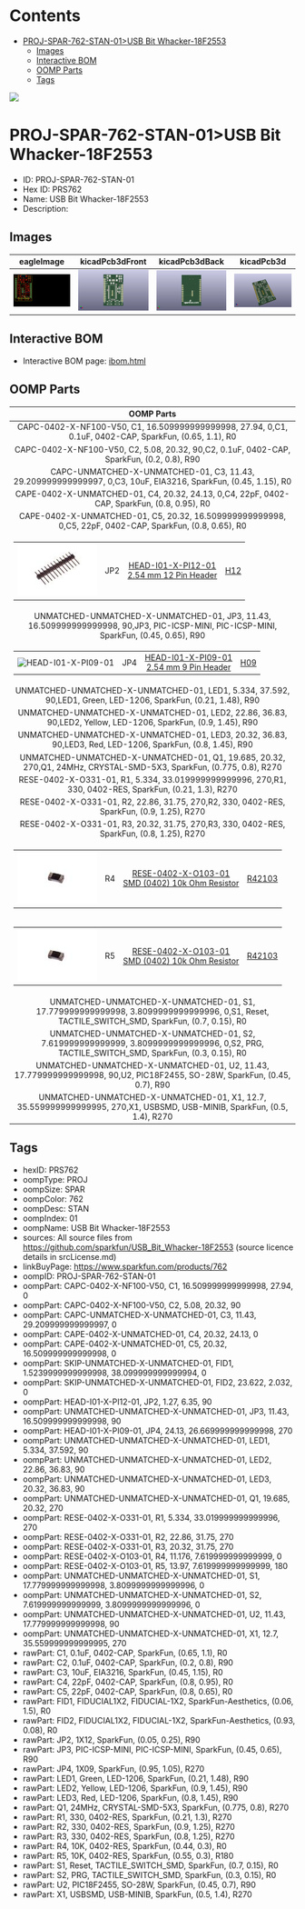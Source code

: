



Contents
========

* [PROJ-SPAR-762-STAN-01>USB Bit Whacker-18F2553](#proj-spar-762-stan-01usb-bit-whacker-18f2553)
	* [Images](#images)
	* [Interactive BOM](#interactive-bom)
	* [OOMP Parts](#oomp-parts)
	* [Tags](#tags)
  
![][im]
# PROJ-SPAR-762-STAN-01>USB Bit Whacker-18F2553

- ID: PROJ-SPAR-762-STAN-01
- Hex ID: PRS762
- Name: USB Bit Whacker-18F2553
- Description: 

## Images
  
  

|eagleImage|kicadPcb3dFront|kicadPcb3dBack|kicadPcb3d|
| :---: | :---: | :---: | :---: |
|[![eagleImage](eagleImage_140.png)](eagleImage_600.png)|[![kicadPcb3dFront](kicadPcb3dFront_140.png)](kicadPcb3dFront_600.png)|[![kicadPcb3dBack](kicadPcb3dBack_140.png)](kicadPcb3dBack_600.png)|[![kicadPcb3d](kicadPcb3d_140.png)](kicadPcb3d_600.png)|

## Interactive BOM

- Interactive BOM page: [ibom.html](kicad/bom/ibom.html)

## OOMP Parts
  

|OOMP Parts|
| :---: |
|CAPC-0402-X-NF100-V50, C1, 16.509999999999998, 27.94, 0,C1, 0.1uF, 0402-CAP, SparkFun, (0.65, 1.1), R0|
|CAPC-0402-X-NF100-V50, C2, 5.08, 20.32, 90,C2, 0.1uF, 0402-CAP, SparkFun, (0.2, 0.8), R90|
|CAPC-UNMATCHED-X-UNMATCHED-01, C3, 11.43, 29.209999999999997, 0,C3, 10uF, EIA3216, SparkFun, (0.45, 1.15), R0|
|CAPE-0402-X-UNMATCHED-01, C4, 20.32, 24.13, 0,C4, 22pF, 0402-CAP, SparkFun, (0.8, 0.95), R0|
|CAPE-0402-X-UNMATCHED-01, C5, 20.32, 16.509999999999998, 0,C5, 22pF, 0402-CAP, SparkFun, (0.8, 0.65), R0|
|<table><tr><td>![HEAD-I01-X-PI12-01](https://raw.githubusercontent.com/oomlout/oomlout_OOMP_parts/main/HEAD-I01-X-PI12-01/image_140.jpg)</td><td> JP2</td><td>[HEAD-I01-X-PI12-01<br>2.54 mm 12 Pin Header](https://github.com/oomlout/oomlout_OOMP_parts/tree/main/HEAD-I01-X-PI12-01/)</td><td>[H12](https://github.com/oomlout/oomlout_OOMP_parts/tree/main/HEAD-I01-X-PI12-01/)</td></tr></table>|
|UNMATCHED-UNMATCHED-X-UNMATCHED-01, JP3, 11.43, 16.509999999999998, 90,JP3, PIC-ICSP-MINI, PIC-ICSP-MINI, SparkFun, (0.45, 0.65), R90|
|<table><tr><td>![HEAD-I01-X-PI09-01](https://raw.githubusercontent.com/oomlout/oomlout_OOMP_parts/main/HEAD-I01-X-PI09-01/image_140.jpg)</td><td> JP4</td><td>[HEAD-I01-X-PI09-01<br>2.54 mm 9 Pin Header](https://github.com/oomlout/oomlout_OOMP_parts/tree/main/HEAD-I01-X-PI09-01/)</td><td>[H09](https://github.com/oomlout/oomlout_OOMP_parts/tree/main/HEAD-I01-X-PI09-01/)</td></tr></table>|
|UNMATCHED-UNMATCHED-X-UNMATCHED-01, LED1, 5.334, 37.592, 90,LED1, Green, LED-1206, SparkFun, (0.21, 1.48), R90|
|UNMATCHED-UNMATCHED-X-UNMATCHED-01, LED2, 22.86, 36.83, 90,LED2, Yellow, LED-1206, SparkFun, (0.9, 1.45), R90|
|UNMATCHED-UNMATCHED-X-UNMATCHED-01, LED3, 20.32, 36.83, 90,LED3, Red, LED-1206, SparkFun, (0.8, 1.45), R90|
|UNMATCHED-UNMATCHED-X-UNMATCHED-01, Q1, 19.685, 20.32, 270,Q1, 24MHz, CRYSTAL-SMD-5X3, SparkFun, (0.775, 0.8), R270|
|RESE-0402-X-O331-01, R1, 5.334, 33.019999999999996, 270,R1, 330, 0402-RES, SparkFun, (0.21, 1.3), R270|
|RESE-0402-X-O331-01, R2, 22.86, 31.75, 270,R2, 330, 0402-RES, SparkFun, (0.9, 1.25), R270|
|RESE-0402-X-O331-01, R3, 20.32, 31.75, 270,R3, 330, 0402-RES, SparkFun, (0.8, 1.25), R270|
|<table><tr><td>![RESE-0402-X-O103-01](https://raw.githubusercontent.com/oomlout/oomlout_OOMP_parts/main/RESE-0402-X-O103-01/image_140.jpg)</td><td> R4</td><td>[RESE-0402-X-O103-01<br>SMD (0402) 10k Ohm Resistor](https://github.com/oomlout/oomlout_OOMP_parts/tree/main/RESE-0402-X-O103-01/)</td><td>[R42103](https://github.com/oomlout/oomlout_OOMP_parts/tree/main/RESE-0402-X-O103-01/)</td></tr></table>|
|<table><tr><td>![RESE-0402-X-O103-01](https://raw.githubusercontent.com/oomlout/oomlout_OOMP_parts/main/RESE-0402-X-O103-01/image_140.jpg)</td><td> R5</td><td>[RESE-0402-X-O103-01<br>SMD (0402) 10k Ohm Resistor](https://github.com/oomlout/oomlout_OOMP_parts/tree/main/RESE-0402-X-O103-01/)</td><td>[R42103](https://github.com/oomlout/oomlout_OOMP_parts/tree/main/RESE-0402-X-O103-01/)</td></tr></table>|
|UNMATCHED-UNMATCHED-X-UNMATCHED-01, S1, 17.779999999999998, 3.8099999999999996, 0,S1, Reset, TACTILE_SWITCH_SMD, SparkFun, (0.7, 0.15), R0|
|UNMATCHED-UNMATCHED-X-UNMATCHED-01, S2, 7.619999999999999, 3.8099999999999996, 0,S2, PRG, TACTILE_SWITCH_SMD, SparkFun, (0.3, 0.15), R0|
|UNMATCHED-UNMATCHED-X-UNMATCHED-01, U2, 11.43, 17.779999999999998, 90,U2, PIC18F2455, SO-28W, SparkFun, (0.45, 0.7), R90|
|UNMATCHED-UNMATCHED-X-UNMATCHED-01, X1, 12.7, 35.559999999999995, 270,X1, USBSMD, USB-MINIB, SparkFun, (0.5, 1.4), R270|

## Tags

- hexID: PRS762
- oompType: PROJ
- oompSize: SPAR
- oompColor: 762
- oompDesc: STAN
- oompIndex: 01
- oompName: USB Bit Whacker-18F2553
- sources: All source files from https://github.com/sparkfun/USB_Bit_Whacker-18F2553 (source licence details in srcLicense.md)
- linkBuyPage: https://www.sparkfun.com/products/762
- oompID: PROJ-SPAR-762-STAN-01
- oompPart: CAPC-0402-X-NF100-V50, C1, 16.509999999999998, 27.94, 0
- oompPart: CAPC-0402-X-NF100-V50, C2, 5.08, 20.32, 90
- oompPart: CAPC-UNMATCHED-X-UNMATCHED-01, C3, 11.43, 29.209999999999997, 0
- oompPart: CAPE-0402-X-UNMATCHED-01, C4, 20.32, 24.13, 0
- oompPart: CAPE-0402-X-UNMATCHED-01, C5, 20.32, 16.509999999999998, 0
- oompPart: SKIP-UNMATCHED-X-UNMATCHED-01, FID1, 1.5239999999999998, 38.099999999999994, 0
- oompPart: SKIP-UNMATCHED-X-UNMATCHED-01, FID2, 23.622, 2.032, 0
- oompPart: HEAD-I01-X-PI12-01, JP2, 1.27, 6.35, 90
- oompPart: UNMATCHED-UNMATCHED-X-UNMATCHED-01, JP3, 11.43, 16.509999999999998, 90
- oompPart: HEAD-I01-X-PI09-01, JP4, 24.13, 26.669999999999998, 270
- oompPart: UNMATCHED-UNMATCHED-X-UNMATCHED-01, LED1, 5.334, 37.592, 90
- oompPart: UNMATCHED-UNMATCHED-X-UNMATCHED-01, LED2, 22.86, 36.83, 90
- oompPart: UNMATCHED-UNMATCHED-X-UNMATCHED-01, LED3, 20.32, 36.83, 90
- oompPart: UNMATCHED-UNMATCHED-X-UNMATCHED-01, Q1, 19.685, 20.32, 270
- oompPart: RESE-0402-X-O331-01, R1, 5.334, 33.019999999999996, 270
- oompPart: RESE-0402-X-O331-01, R2, 22.86, 31.75, 270
- oompPart: RESE-0402-X-O331-01, R3, 20.32, 31.75, 270
- oompPart: RESE-0402-X-O103-01, R4, 11.176, 7.619999999999999, 0
- oompPart: RESE-0402-X-O103-01, R5, 13.97, 7.619999999999999, 180
- oompPart: UNMATCHED-UNMATCHED-X-UNMATCHED-01, S1, 17.779999999999998, 3.8099999999999996, 0
- oompPart: UNMATCHED-UNMATCHED-X-UNMATCHED-01, S2, 7.619999999999999, 3.8099999999999996, 0
- oompPart: UNMATCHED-UNMATCHED-X-UNMATCHED-01, U2, 11.43, 17.779999999999998, 90
- oompPart: UNMATCHED-UNMATCHED-X-UNMATCHED-01, X1, 12.7, 35.559999999999995, 270
- rawPart: C1, 0.1uF, 0402-CAP, SparkFun, (0.65, 1.1), R0
- rawPart: C2, 0.1uF, 0402-CAP, SparkFun, (0.2, 0.8), R90
- rawPart: C3, 10uF, EIA3216, SparkFun, (0.45, 1.15), R0
- rawPart: C4, 22pF, 0402-CAP, SparkFun, (0.8, 0.95), R0
- rawPart: C5, 22pF, 0402-CAP, SparkFun, (0.8, 0.65), R0
- rawPart: FID1, FIDUCIAL1X2, FIDUCIAL-1X2, SparkFun-Aesthetics, (0.06, 1.5), R0
- rawPart: FID2, FIDUCIAL1X2, FIDUCIAL-1X2, SparkFun-Aesthetics, (0.93, 0.08), R0
- rawPart: JP2, 1X12, SparkFun, (0.05, 0.25), R90
- rawPart: JP3, PIC-ICSP-MINI, PIC-ICSP-MINI, SparkFun, (0.45, 0.65), R90
- rawPart: JP4, 1X09, SparkFun, (0.95, 1.05), R270
- rawPart: LED1, Green, LED-1206, SparkFun, (0.21, 1.48), R90
- rawPart: LED2, Yellow, LED-1206, SparkFun, (0.9, 1.45), R90
- rawPart: LED3, Red, LED-1206, SparkFun, (0.8, 1.45), R90
- rawPart: Q1, 24MHz, CRYSTAL-SMD-5X3, SparkFun, (0.775, 0.8), R270
- rawPart: R1, 330, 0402-RES, SparkFun, (0.21, 1.3), R270
- rawPart: R2, 330, 0402-RES, SparkFun, (0.9, 1.25), R270
- rawPart: R3, 330, 0402-RES, SparkFun, (0.8, 1.25), R270
- rawPart: R4, 10K, 0402-RES, SparkFun, (0.44, 0.3), R0
- rawPart: R5, 10K, 0402-RES, SparkFun, (0.55, 0.3), R180
- rawPart: S1, Reset, TACTILE_SWITCH_SMD, SparkFun, (0.7, 0.15), R0
- rawPart: S2, PRG, TACTILE_SWITCH_SMD, SparkFun, (0.3, 0.15), R0
- rawPart: U2, PIC18F2455, SO-28W, SparkFun, (0.45, 0.7), R90
- rawPart: X1, USBSMD, USB-MINIB, SparkFun, (0.5, 1.4), R270



[im]: kicadPcb3d_450.png
